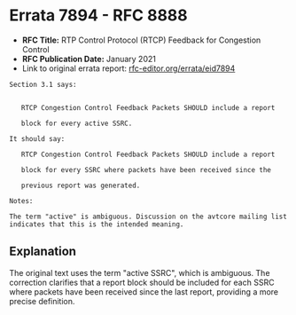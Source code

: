 # Errata 7894 - RFC 8888

- **RFC Title:** RTP Control Protocol (RTCP) Feedback for Congestion Control
- **RFC Publication Date:** January 2021
- Link to original errata report: [rfc-editor.org/errata/eid7894](https://www.rfc-editor.org/errata/eid7894)

```
Section 3.1 says:


   RTCP Congestion Control Feedback Packets SHOULD include a report
   block for every active SSRC.

It should say:

   RTCP Congestion Control Feedback Packets SHOULD include a report
   block for every SSRC where packets have been received since the
   previous report was generated.

Notes:

The term "active" is ambiguous. Discussion on the avtcore mailing list indicates that this is the intended meaning.
```

## Explanation

The original text uses the term "active SSRC", which is ambiguous. The correction clarifies that a report block should be included for each SSRC where packets have been received since the last report, providing a more precise definition.
